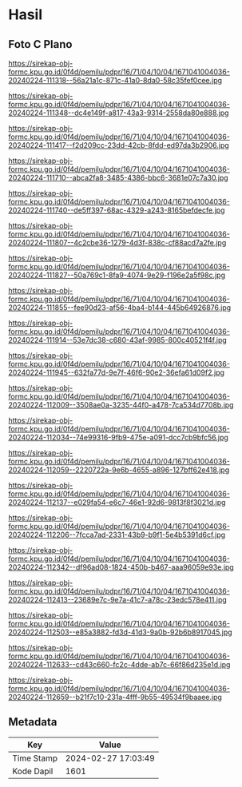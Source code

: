# Hasil

## Foto C Plano

https://sirekap-obj-formc.kpu.go.id/0f4d/pemilu/pdpr/16/71/04/10/04/1671041004036-20240224-111318--56a21a1c-871c-41a0-8da0-58c35fef0cee.jpg

https://sirekap-obj-formc.kpu.go.id/0f4d/pemilu/pdpr/16/71/04/10/04/1671041004036-20240224-111348--dc4e149f-a817-43a3-9314-2558da80e888.jpg

https://sirekap-obj-formc.kpu.go.id/0f4d/pemilu/pdpr/16/71/04/10/04/1671041004036-20240224-111417--f2d209cc-23dd-42cb-8fdd-ed97da3b2906.jpg

https://sirekap-obj-formc.kpu.go.id/0f4d/pemilu/pdpr/16/71/04/10/04/1671041004036-20240224-111710--abca2fa8-3485-4386-bbc6-3681e07c7a30.jpg

https://sirekap-obj-formc.kpu.go.id/0f4d/pemilu/pdpr/16/71/04/10/04/1671041004036-20240224-111740--de5ff397-68ac-4329-a243-8165befdecfe.jpg

https://sirekap-obj-formc.kpu.go.id/0f4d/pemilu/pdpr/16/71/04/10/04/1671041004036-20240224-111807--4c2cbe36-1279-4d3f-838c-cf88acd7a2fe.jpg

https://sirekap-obj-formc.kpu.go.id/0f4d/pemilu/pdpr/16/71/04/10/04/1671041004036-20240224-111827--50a769c1-8fa9-4074-9e29-f196e2a5f98c.jpg

https://sirekap-obj-formc.kpu.go.id/0f4d/pemilu/pdpr/16/71/04/10/04/1671041004036-20240224-111855--fee90d23-af56-4ba4-b144-445b64926876.jpg

https://sirekap-obj-formc.kpu.go.id/0f4d/pemilu/pdpr/16/71/04/10/04/1671041004036-20240224-111914--53e7dc38-c680-43af-9985-800c40521f4f.jpg

https://sirekap-obj-formc.kpu.go.id/0f4d/pemilu/pdpr/16/71/04/10/04/1671041004036-20240224-111945--632fa77d-9e7f-46f6-90e2-36efa61d09f2.jpg

https://sirekap-obj-formc.kpu.go.id/0f4d/pemilu/pdpr/16/71/04/10/04/1671041004036-20240224-112009--3508ae0a-3235-44f0-a478-7ca534d7708b.jpg

https://sirekap-obj-formc.kpu.go.id/0f4d/pemilu/pdpr/16/71/04/10/04/1671041004036-20240224-112034--74e99316-9fb9-475e-a091-dcc7cb9bfc56.jpg

https://sirekap-obj-formc.kpu.go.id/0f4d/pemilu/pdpr/16/71/04/10/04/1671041004036-20240224-112059--2220722a-9e6b-4655-a896-127bff62e418.jpg

https://sirekap-obj-formc.kpu.go.id/0f4d/pemilu/pdpr/16/71/04/10/04/1671041004036-20240224-112137--e029fa54-e6c7-46e1-92d6-9813f8f3021d.jpg

https://sirekap-obj-formc.kpu.go.id/0f4d/pemilu/pdpr/16/71/04/10/04/1671041004036-20240224-112206--7fcca7ad-2331-43b9-b9f1-5e4b5391d6cf.jpg

https://sirekap-obj-formc.kpu.go.id/0f4d/pemilu/pdpr/16/71/04/10/04/1671041004036-20240224-112342--df96ad08-1824-450b-b467-aaa96059e93e.jpg

https://sirekap-obj-formc.kpu.go.id/0f4d/pemilu/pdpr/16/71/04/10/04/1671041004036-20240224-112413--23689e7c-9e7a-41c7-a78c-23edc578e411.jpg

https://sirekap-obj-formc.kpu.go.id/0f4d/pemilu/pdpr/16/71/04/10/04/1671041004036-20240224-112503--e85a3882-fd3d-41d3-9a0b-92b6b8917045.jpg

https://sirekap-obj-formc.kpu.go.id/0f4d/pemilu/pdpr/16/71/04/10/04/1671041004036-20240224-112633--cd43c660-fc2c-4dde-ab7c-66f86d235e1d.jpg

https://sirekap-obj-formc.kpu.go.id/0f4d/pemilu/pdpr/16/71/04/10/04/1671041004036-20240224-112659--b21f7c10-231a-4fff-9b55-49534f9baaee.jpg


## Metadata

| Key        | Value               |
| ---------- | ------------------- |
| Time Stamp | 2024-02-27 17:03:49 |
| Kode Dapil | 1601                |



